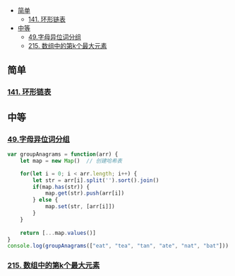 - [简单](#简单)
  - [141. 环形链表](#141-环形链表)
- [中等](#中等)
  - [49.字母异位词分组](#49字母异位词分组)
  - [215. 数组中的第k个最大元素](#215-数组中的第k个最大元素)
## 简单
### [141. 环形链表](https://leetcode-cn.com/problems/linked-list-cycle/)

## 中等

### [49.字母异位词分组](https://leetcode-cn.com/problems/group-anagrams/)

```javascript
var groupAnagrams = function(arr) {
    let map = new Map()  // 创建哈希表

    for(let i = 0; i < arr.length; i++) {
        let str = arr[i].split('').sort().join()
        if(map.has(str)) {
            map.get(str).push(arr[i])
        } else {
            map.set(str, [arr[i]])
        }
    }
    
    return [...map.values()]
}
console.log(groupAnagrams(["eat", "tea", "tan", "ate", "nat", "bat"]))
```
### [215. 数组中的第k个最大元素](https://leetcode-cn.com/problems/kth-largest-element-in-an-array/)

```javascript

```

